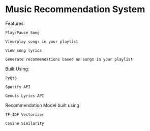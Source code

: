 # Music Recommendation System

Features:

    Play/Pause Song
  
    View/play songs in your playlist
  
    View song lyrics
  
    Generate recommendations based on songs in your playlist
  
Built Using:

    PyQt6
  
    Spotify API
  
    Genuis Lyrics API
  
Recommendation Model built using:

    TF-IDF Vectorizer
  
    Cosine Similarity
  

